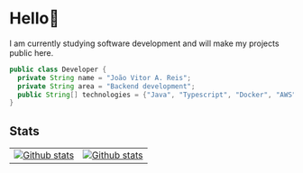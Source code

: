 # Hello👋
I am currently studying software development and will make my projects public here.
```Java
public class Developer {
  private String name = "João Vitor A. Reis";
  private String area = "Backend development";
  public String[] technologies = {"Java", "Typescript", "Docker", "AWS", "CI/CD"};
}
```
## Stats
<table>
  <tr>  
    <td>
      <a href="https://github.com/konojoao">
        <img
          align="center"
              src="https://github-readme-stats.vercel.app/api/top-langs/?username=konojoao&theme=dracula&hide_border=false&include_all_commits=true&count_private=true&layout=compact"
              alt="Github stats"
        />
      </a>
  </td>
  <td>
      <a href="https://github.com/konojoao">
      <img
              src="https://github-readme-streak-stats.herokuapp.com/?user=konojoao&theme=dracula&hide_border=false"
              alt="Github stats"
      />
      </a>
    </td>
</tr>
</table>

